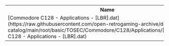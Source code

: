<table>
<tr><th>Name</th><th>Size</th></tr>
<tr><td>
[Commodore C128 - Applications - [LBR].dat](https://raw.githubusercontent.com/open-retrogaming-archive/dat-catalog/main/root/basic/TOSEC/Commodore/C128/Applications/[LBR]/Commodore C128 - Applications - [LBR].dat)
</td><td>1240</td></tr>
</table>
